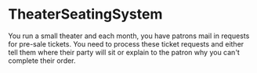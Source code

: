 # TheaterSeatingSystem
You run a small theater and each month, you have patrons mail in requests for pre-sale tickets.  You need to process these ticket requests and either tell them where their party will sit or explain to the patron why you can't complete their order.
